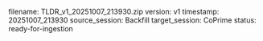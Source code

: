 filename: TLDR_v1_20251007_213930.zip
version: v1
timestamp: 20251007_213930
source_session: Backfill
target_session: CoPrime
status: ready-for-ingestion
